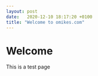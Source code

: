 ```yaml
---
layout: post
date:   2020-12-10 18:17:20 +0100
title: "Welcome to omikes.com"
---
```

# Welcome
This is a test page
